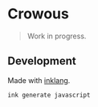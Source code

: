 # Crowous

> Work in progress.

## Development

Made with [inklang](https://github.com/inklang/inklang).

```bash
ink generate javascript
```
